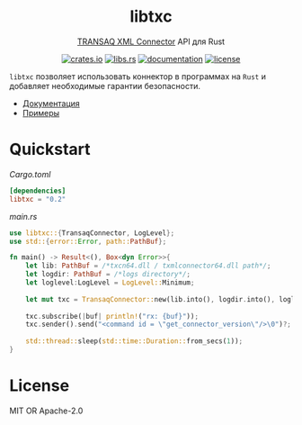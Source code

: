 <div align="center">
	<h1>libtxc</h1>
	<p><a href="https://www.finam.ru/howtotrade/tconnector">TRANSAQ XML Connector</a> API для Rust</p>

[crates.io]: https://crates.io/crates/libtxc
[libs.rs]: https://lib.rs/crates/libtxc
[documentation]: https://docs.rs/libtxc
[license]: https://github.com/2dav/libtxc/blob/main/LICENSE

[![crates.io](https://img.shields.io/crates/v/libtxc)][crates.io]
[![libs.rs](https://img.shields.io/badge/libs.rs-libtxc-orange)][libs.rs]
[![documentation](https://img.shields.io/docsrs/libtxc)][documentation]
[![license](https://img.shields.io/crates/l/libtxc)][license]

</div>

`libtxc` позволяет использовать коннектор в программах на `Rust` и добавляет необходимые гарантии 
безопасности.

- [Документация](https://docs.rs/libtxc/latest/)
- [Примеры](https://github.com/2dav/libtxc/tree/master/examples)

# Quickstart
*Cargo.toml*
```toml
[dependencies]
libtxc = "0.2"
```
*main.rs*
```rust
use libtxc::{TransaqConnector, LogLevel};
use std::{error::Error, path::PathBuf};

fn main() -> Result<(), Box<dyn Error>>{
    let lib: PathBuf = /*txcn64.dll / txmlconnector64.dll path*/;
    let logdir: PathBuf = /*logs directory*/;
    let loglevel:LogLevel = LogLevel::Minimum;
    
    let mut txc = TransaqConnector::new(lib.into(), logdir.into(), loglevel)?;
    
    txc.subscribe(|buf| println!("rx: {buf}"));
    txc.sender().send("<command id = \"get_connector_version\"/>\0")?;
    
    std::thread::sleep(std::time::Duration::from_secs(1));
}
```

# License
MIT OR Apache-2.0
